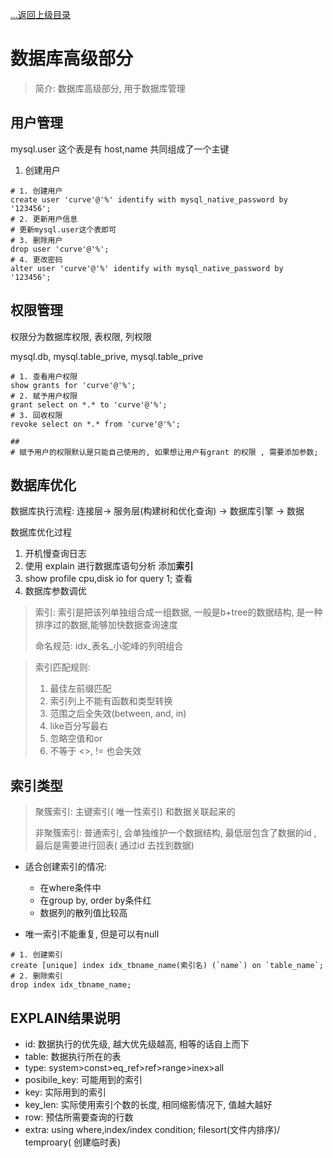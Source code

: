 [...返回上级目录](..)

# 数据库高级部分

> 简介: 数据库高级部分, 用于数据库管理

## 用户管理

mysql.user 这个表是有 host,name 共同组成了一个主键

1. 创建用户

```mysql
# 1. 创建用户
create user 'curve'@'%' identify with mysql_native_password by '123456';
# 2. 更新用户信息
# 更新mysql.user这个表即可
# 3. 删除用户
drop user 'curve'@'%';
# 4. 更改密码
alter user 'curve'@'%' identify with mysql_native_password by '123456';
```

## 权限管理

权限分为数据库权限, 表权限, 列权限

mysql.db, mysql.table_prive, mysql.table_prive

```mysql
# 1. 查看用户权限
show grants for 'curve'@'%';
# 2. 赋予用户权限
grant select on *.* to 'curve'@'%';
# 3. 回收权限
revoke select on *.* from 'curve'@'%';

##
# 赋予用户的权限默认是只能自己使用的, 如果想让用户有grant 的权限 , 需要添加参数;
```

## 数据库优化

数据库执行流程: 连接层-> 服务层(构建树和优化查询) -> 数据库引擎 -> 数据



数据库优化过程

1. 开机慢查询日志
2. 使用 explain 进行数据库语句分析 添加**索引**
3. show profile cpu,disk io for query 1; 查看
4. 数据库参数调优



> 索引: 索引是把该列单独组合成一组数据, 一般是b+tree的数据结构, 是一种排序过的数据,能够加快数据查询速度
>
> 命名规范:  idx\_表名\_小驼峰的列明组合

> 索引匹配规则:
>
> 1. 最佳左前缀匹配
> 2. 索引列上不能有函数和类型转换
> 3. 范围之后全失效(between, and, in)
> 4. like百分写最右
> 5. 忽略空值和or
> 6. 不等于 <>, != 也会失效

## 索引类型

> 聚簇索引:  主键索引( 唯一性索引)  和数据关联起来的
>
> 非聚簇索引: 普通索引,  会单独维护一个数据结构, 最低层包含了数据的id ,  最后是需要进行回表( 通过id 去找到数据)

- 适合创建索引的情况:
  - 在where条件中
  - 在group by, order by条件红
  - 数据列的散列值比较高



- 唯一索引不能重复, 但是可以有null

```mysql
# 1. 创建索引
create [unique] index idx_tbname_name(索引名) (`name`) on `table_name`;
# 2. 删除索引
drop index idx_tbname_name;
```

## EXPLAIN结果说明



- id: 数据执行的优先级, 越大优先级越高, 相等的话自上而下
- table: 数据执行所在的表
- type: system>const>eq_ref>ref>range>inex>all
- posibile_key: 可能用到的索引
- key: 实际用到的索引
- key_len: 实际使用索引个数的长度, 相同缩影情况下, 值越大越好
- row: 预估所需要查询的行数
- extra: using where,index/index condition; filesort(文件内排序)/ temproary( 创建临时表)
